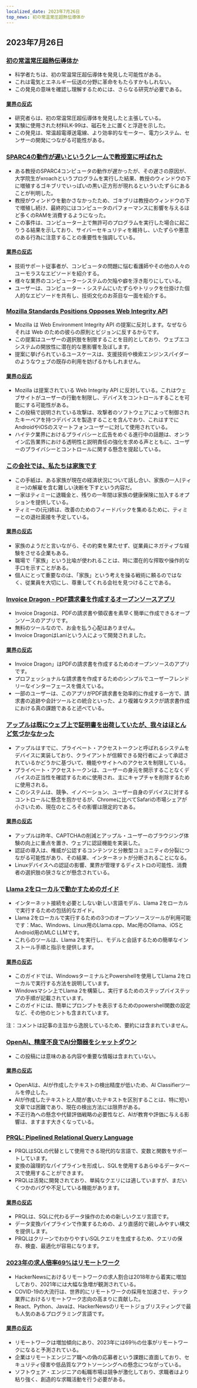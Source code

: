 ```yaml
---
localized_date: 2023年7月26日
top_news: 初の常温常圧超熱伝導体か
---
```


## 2023年7月26日

### [初の常温常圧超熱伝導体か](https://arxiv.org/abs/2307.12008)

- 科学者たちは、初の常温常圧超伝導体を発見した可能性がある。
- これは電気とエネルギー伝送の分野に革命をもたらすかもしれない。
- この発見の意味を確認し理解するためには、さらなる研究が必要である。

#### [業界の反応](http://news.ycombinator.com/item?id=36864624)

- 研究者らは、初の常温常圧超伝導体を発見したと主張している。
- 実験に使用された材料LK-99は、磁石を上に置くと浮遊を示した。
- この発見は、常温超電導送電線、より効率的なモーター、電力システム、センサーの開発につながる可能性がある。

### [SPARC4の動作が遅いというクレームで教授室に呼ばれた](https://infosec.exchange/@paco/110772422266480371)

- ある教授のSPARC4コンピュータの動作が遅かったが、その遅さの原因が、大学院生がxroachというプログラムを実行した結果、教授のウィンドウの下に増殖するゴキブリでいっぱいの黒い正方形が現れるといういたずらにあることが判明した。
- 教授がウィンドウを動かさなかったため、ゴキブリは教授のウィンドウの下で増殖し続け、最終的にはコンピュータのパフォーマンスに影響を与えるほど多くのRAMを消費するようになった。
- この事件は、コンピューター上で無許可のプログラムを実行した場合に起こりうる結果を示しており、サイバーセキュリティを維持し、いたずらや悪意のある行為に注意することの重要性を強調している。

#### [業界の反応](http://news.ycombinator.com/item?id=36857314)

- 技術サポート従事者が、コンピュータの問題に悩む看護師やその他の人々のユーモラスなエピソードを紹介する。
- 様々な業界のコンピューターシステムの欠陥や癖を浮き彫りにしている。
- ユーザーは、コンピューター・システムにいたずらやトリックを仕掛けた個人的なエピソードを共有し、技術文化のお茶目な一面を紹介する。

### [Mozilla Standards Positions Opposes Web Integrity API](https://github.com/mozilla/standards-positions/issues/852)

- Mozilla は Web Environment Integrity API の提案に反対します。なぜならそれは Web のための彼らの原則とビジョンに反するからです。
- この提案はユーザーの選択肢を制限することを目的としており、ウェブエコシステムの開放性に潜在的な悪影響を及ぼします。
- 提案に挙げられているユースケースは、支援技術や検索エンジンスパイダーのようなウェブの既存の利用を妨げるかもしれません。

#### [業界の反応](http://news.ycombinator.com/item?id=36857032)

- Mozilla は提案されている Web Integrity API に反対している。これはウェブサイトがユーザーの行動を制限し、デバイスをコントロールすることを可能にする可能性がある。
- この投稿で説明されている攻撃は、攻撃者のソフトウェアによって制御されたキーペアを持つデバイスを製造することを含んでおり、これはすでにAndroidやiOSのスマートフォンユーザーに対して使用されている。
- ハイテク業界におけるプライバシーと広告をめぐる進行中の話題は、オンライン広告業界における透明性と説明責任の強化を求める声とともに、ユーザーのプライバシーとコントロールに関する懸念を提起している。

### [この会社では、私たちは家族です](https://pboyd.io/posts/at-company-we-are-family/)

- この手紙は、ある家族が現在の経済状況について話し合い、家族の一人(ティミー)の解雇を含む難しい決断を下すという内容だ。
- 一家はティミーに退職金と、残りの一年間は家族の健康保険に加入するオプションを提供している。
- ティミーの(元)姉は、改善のためのフィードバックを集めるために、ティミーとの退社面接を予定している。

#### [業界の反応](http://news.ycombinator.com/item?id=36864476)

- 家族のようだと言いながら、その約束を果たせず、従業員にネガティブな経験をさせる企業もある。
- 職場で「家族」という比喩が使われることは、時に潜在的な搾取や操作的な手口を示すことがある。
- 個人にとって重要なのは、「家族」という考えを操る戦術に頼るのではなく、従業員を大切にし、尊重してくれる会社を見つけることである。

### [Invoice Dragon - PDF請求書を作成するオープンソースアプリ](https://invoicedragon.com/)

- Invoice Dragonは、PDFの請求書や領収書を素早く簡単に作成できるオープンソースのアプリです。
- 無料のツールなので、お金を払う心配はありません。
- Invoice DragonはLaniという人によって開発されました。

#### [業界の反応](http://news.ycombinator.com/item?id=36860898)

- Invoice Dragon」はPDFの請求書を作成するためのオープンソースのアプリです。
- プロフェッショナルな請求書を作成するためのシンプルでユーザーフレンドリーなインターフェースを備えている。
- 一部のユーザーは、このアプリがPDF請求書を効率的に作成する一方で、請求書の追跡や会計ツールとの統合といった、より複雑なタスクが請求書作成における真の課題であると述べている。

### [アップルは既にウェブ上で証明書を出荷していたが、我々はほとんど気づかなかった](https://httptoolkit.com/blog/apple-private-access-tokens-attestation/)

- アップルはすでに、プライベート・アクセストークンと呼ばれるシステムをデバイスに実装しており、クライアントが信頼できる発行者によって承認されているかどうかに基づいて、機能やサイトへのアクセスを制限している。
- プライベート・アクセストークンは、ユーザーの身元を開示することなくデバイスの正当性を確認するために使用され、主にキャプチャを削除するために使用される。
- このシステムは、競争、イノベーション、ユーザー自身のデバイスに対するコントロールに懸念を抱かせるが、Chromeに比べてSafariの市場シェアが小さいため、現在のところその影響は限定的である。

#### [業界の反応](http://news.ycombinator.com/item?id=36862494)

- アップルは昨年、CAPTCHAの削減とアップル・ユーザーのブラウジング体験の向上に重点を置き、ウェブに認証機能を実装した。
- 認証の導入は、権威が公認するコンテンツと分散型コミュニティの分裂につながる可能性があり、その結果、インターネットが分断されることになる。
- Linuxデバイスへの認証の影響、業界が管理するディストロの可能性、消費者の選択肢の狭さなどが懸念されている。

### [Llama 2をローカルで動かすためのガイド](https://replicate.com/blog/run-llama-locally)

- インターネット接続を必要としない新しい言語モデル、Llama 2をローカルで実行するための包括的なガイド。
- Llama 2をローカルで実行するための3つのオープンソースツールが利用可能です：Mac、Windows、Linux用のLlama.cpp、Mac用のOllama、iOSとAndroid用のMLC LLMです。
- これらのツールは、Llama 2を実行し、モデルと会話するための簡単なインストール手順と指示を提供します。

#### [業界の反応](http://news.ycombinator.com/item?id=36865495)

- このガイドでは、WindowsターミナルとPowershellを使用してLlama 2をローカルで実行する方法を説明しています。
- Windowsマシン上でLlama 2を構築し、実行するためのステップバイステップの手順が記載されています。
- このガイドには、簡単にプロンプトを表示するためのpowershell関数の設定など、その他のヒントも含まれています。

注：コメントは記事の主旨から逸脱しているため、要約には含まれていません。

### [OpenAI、精度不良でAI分類器をシャットダウン](https://decrypt.co/149826/openai-quietly-shutters-its-ai-detection-tool)

- この投稿には意味のある内容や重要な情報は含まれていない。

#### [業界の反応](http://news.ycombinator.com/item?id=36862850)

- OpenAIは、AIが作成したテキストの検出精度が低いため、AI Classifierツールを停止した。
- AIが作成したテキストと人間が書いたテキストを区別することは、特に短い文章では困難であり、現在の検出方法には限界がある。
- 不正行為への懸念や代替評価戦略の必要性など、AIが教育や評価に与える影響は、ますます大きくなっている。

### [PRQL: Pipelined Relational Query Language](https://github.com/PRQL/prql)

- PRQLはSQLの代替として使用できる現代的な言語で、変数と関数をサポートしています。
- 変換の論理的なパイプラインを形成し、SQLを使用するあらゆるデータベースで使用することができます。
- PRQLは活発に開発されており、単純なクエリには適していますが、まだいくつかのバグや不足している機能があります。

#### [業界の反応](http://news.ycombinator.com/item?id=36866861)

- PRQLは、SQLに代わるデータ操作のための新しいクエリ言語です。
- データ変換パイプラインで作業するための、より直感的で親しみやすい構文を提供します。
- PRQLはクリーンでわかりやすいSQLクエリを生成するため、クエリの保存、検査、最適化が容易になります。

### [2023年の求人倍率69%はリモートワーク](https://blog.spatial.chat/tracking-hackernews-shifting-preferences-for-remote-jobs-over-5-years/)

- HackerNewsにおけるリモートワークの求人割合は2018年から着実に増加しており、2021年には大幅な急増が観測されている。
- COVID-19の大流行は、世界的にリモートワークの採用を加速させ、テック業界におけるリモートワーク志向の高まりに貢献した。
- React、Python、Javaは、HackerNewsのリモートジョブリスティングで最も人気のあるプログラミング言語です。

#### [業界の反応](http://news.ycombinator.com/item?id=36863280)

- リモートワークは増加傾向にあり、2023年には69％の仕事がリモートワークになると予測されている。
- 企業はリモートエンジニア職への偽の応募者という課題に直面しており、セキュリティ侵害や低品質なアウトソーシングへの懸念につながっている。
- ソフトウェア・エンジニアの転職市場は競争が激化しており、求職者はより粘り強く、創造的な求職活動を行う必要がある。
